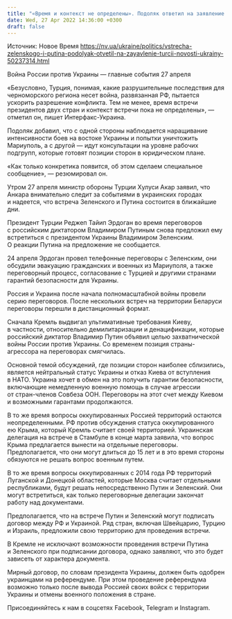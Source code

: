 ```yaml
---
title: "«Время и контекст не определены». Подоляк ответил на заявление министра обороны Турции о скорой встрече Зеленского и Путина"
date: Wed, 27 Apr 2022 14:36:00 +0300
draft: false
---
```

Источник: Новое Время https://nv.ua/ukraine/politics/vstrecha-zelenskogo-i-putina-podolyak-otvetil-na-zayavlenie-turcii-novosti-ukrainy-50237314.html


Война России против Украины — главные события 27 апреля

«Безусловно, Турция, понимая, какие разрушительные последствия для черноморского региона несет война, развязанная РФ, пытается ускорить разрешение конфликта. Тем не менее, время встречи президентов двух стран и контекст встречи пока не определены», — отметил он, пишет Интерфакс-Украина.

Подоляк добавил, что с одной стороны наблюдается наращивание интенсивности боев на востоке Украины и попытки уничтожить Мариуполь, а с другой — идут консультации на уровне рабочих подгрупп, которые готовят позиции сторон в юридическом плане.

«Как только конкретика появится, об этом сделаем специальное сообщение», — резюмировал он.

Утром 27 апреля министр обороны Турции Хулуси Акар заявил, что Анкара внимательно следит за событиями в украинских городах и надеется, что встреча Зеленского и Путина состоится в ближайшие дни.

Президент Турции Реджеп Тайип Эрдоган во время переговоров с российским диктатором Владимиром Путиным снова предложил ему встретиться с президентом Украины Владимиром Зеленским. О реакции Путина на предложение не сообщается.

24 апреля Эрдоган провел телефонные переговоры с Зеленским, они обсудили эвакуацию гражданских и военных из Мариуполя, а также переговорный процесс, согласование с Турцией и другими странами гарантий безопасности для Украины.

Россия и Украина после начала полномасштабной войны провели серию переговоров. После нескольких встреч на территории Беларуси переговоры перешли в дистанционный формат.

Сначала Кремль выдвигал ультимативные требования Киеву, в частности, относительно демилитаризации и денацификации, которые российский диктатор Владимир Путин объявил целью захватнической войны России против Украины. Со временем позиция страны-агрессора на переговорах смягчилась.

Основной темой обсуждений, где позиции сторон наиболее сблизились, является нейтральный статус Украины и отказ Киева от вступления в НАТО. Украина хочет в обмен на это получить гарантии безопасности, включающие немедленную военную помощь в случае агрессии от стран-членов Совбеза ООН. Переговоры на этот счет между Киевом и возможными гарантами продолжаются.

В то же время вопросы оккупированных Россией территорий остаются неопределенными. РФ против обсуждения статуса оккупированного ею Крыма, который Кремль считает своей территорией. Украинская делегация на встрече в Стамбуле в конце марта заявила, что вопрос Крыма предлагается вынести на отдельные переговоры. Предполагается, что они могут длиться до 15 лет и в это время стороны обязуются не решать вопрос военным путем.

В то же время вопросы оккупированных с 2014 года РФ территорий Луганской и Донецкой областей, которые Москва считает отдельными республиками, будут решать непосредственно Путин и Зеленский. Они могут встретиться, как только переговорные делегации закончат работу над документами.

Предполагается, что на встрече Путин и Зеленский могут подписать договор между РФ и Украиной. Ряд стран, включая Швейцарию, Турцию и Израиль, предложили свою территорию для проведения встречи.

В Кремле не исключают возможности проведения встречи Путина и Зеленского при подписании договора, однако заявляют, что это будет зависеть от характера документа.

Мирный договор, по словам президента Украины, должен быть одобрен украинцами на референдуме. При этом проведение референдума возможно только после вывода Россией своих войск с территории Украины и отмены военного положения в стране.

Присоединяйтесь к нам в соцсетях Facebook, Telegram и Instagram.
